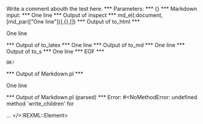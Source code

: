 Write a comment abouth the test here.
*** Parameters: ***
{}
*** Markdown input: ***
One line
*** Output of inspect ***
md_el(:document,[md_par(["One line"])],{},[])
*** Output of to_html ***
<p>One line</p>
*** Output of to_latex ***
One line
*** Output of to_md ***
One line
*** Output of to_s ***
One line
*** EOF ***



	OK!



*** Output of Markdown.pl ***
<p>One line</p>

*** Output of Markdown.pl (parsed) ***
Error: #<NoMethodError: undefined method `write_children' for <div> ... </>:REXML::Element>
